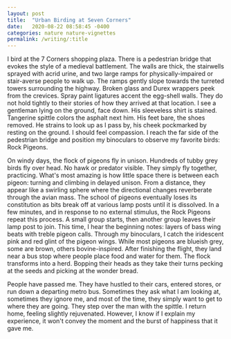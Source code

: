 ```yaml
---
layout: post
title:  "Urban Birding at Seven Corners"
date:   2020-08-22 08:58:45 -0400
categories: nature nature-vignettes
permalink: /writing/:title
---
```

I bird at the 7 Corners shopping plaza.  There is a pedestrian bridge that evokes the style of a medieval battlement.  The walls are thick, the stairwells sprayed with acrid urine, and two large ramps for physically-impaired or stair-averse people to walk up.  The ramps gently slope towards the turreted towers surrounding the highway.  Broken glass and Durex wrappers peek from the crevices.  Spray paint ligatures accent the egg-shell walls.  They do not hold tightly to their stories of how they arrived at that location.  I see a gentleman lying on the ground, face down.  His sleeveless shirt is stained.  Tangerine spittle colors the asphalt next him.  His feet bare, the shoes removed.  He strains to look up as I pass by, his cheek pockmarked by resting on the ground.  I should feel compassion.  I reach the far side of the pedestrian bridge and position my binoculars to observe my favorite birds: Rock Pigeons.  

On windy days, the flock of pigeons fly in unison.  Hundreds of tubby grey birds fly over head.  No hawk or predator visible.  They simply fly together, practicing.  What's most amazing is how little space there is between each pigeon: turning and climbing in delayed unison.  From a distance, they appear like a swirling sphere where the directional changes reverberate through the avian mass.  The school of pigeons eventually loses its constitution as bits break off at various lamp posts until it is dissolved.  In a few minutes, and in response to no external stimulus, the Rock Pigeons repeat this process.  A small group starts, then another group leaves their lamp post to join.  This time, I hear the beginning notes: layers of bass wing beats with treble pigeon calls.  Through my binoculars, I catch the iridescent pink and red glint of the pigeon wings.  While most pigeons are blueish grey, some are brown, others bovine-inspired.  After finishing the flight, they land near a bus stop where people place food and water for them.  The flock transforms into a herd.  Bopping their heads as they take their turns pecking at the seeds and picking at the wonder bread.  

People have passed me.  They have hustled to their cars, entered stores, or run down a departing metro bus.  Sometimes they ask what I am looking at, sometimes they ignore me, and most of the time, they simply want to get to where they are going.  They step over the man with the spittle.  I return home, feeling slightly rejuvenated.  However, I know if I explain my experience, it won't convey the moment and the burst of happiness that it gave me.  